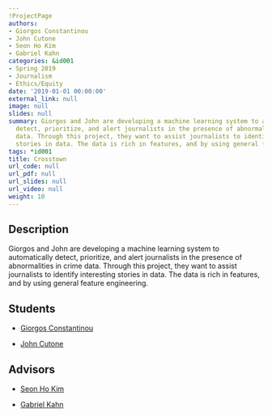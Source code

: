 ```yaml
---
!ProjectPage
authors:
- Giorgos Constantinou
- John Cutone
- Seon Ho Kim
- Gabriel Kahn
categories: &id001
- Spring 2019
- Journalism
- Ethics/Equity
date: '2019-01-01 00:00:00'
external_link: null
image: null
slides: null
summary: Giorgos and John are developing a machine learning system to automatically
  detect, prioritize, and alert journalists in the presence of abnormalities in crime
  data. Through this project, they want to assist journalists to identify interesting
  stories in data. The data is rich in features, and by using general feature engineering.
tags: *id001
title: Crosstown
url_code: null
url_pdf: null
url_slides: null
url_video: null
weight: 10
---
```

## Description

Giorgos and John are developing a machine learning system to automatically detect, prioritize, and alert journalists in the presence of abnormalities in crime data. Through this project, they want to assist journalists to identify interesting stories in data. The data is rich in features, and by using general feature engineering.





## Students

* [Giorgos Constantinou](../../../author/giorgos-constantinou)

* [John Cutone](../../../author/john-cutone)

## Advisors

* [Seon Ho Kim](../../../author/seon-ho-kim)

* [Gabriel Kahn](../../../author/gabriel-kahn)
